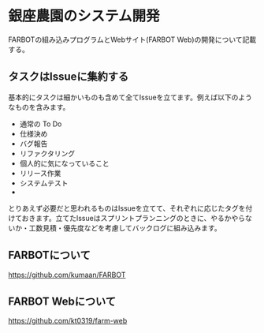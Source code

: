 # 銀座農園のシステム開発
 FARBOTの組み込みプログラムとWebサイト(FARBOT Web)の開発について記載する。

## タスクはIssueに集約する
基本的にタスクは細かいものも含めて全てIssueを立てます。例えば以下のようなものを含みます。

- 通常の To Do
- 仕様決め
- バグ報告
- リファクタリング
- 個人的に気になっていること
- リリース作業
- システムテスト
- 

とりあえず必要だと思われるものはIssueを立てて、それぞれに応じたタグを付けておきます。立てたIssueはスプリントプランニングのときに、やるかやらないか・工数見積・優先度などを考慮してバックログに組み込みます。


## FARBOTについて
https://github.com/kumaan/FARBOT

## FARBOT Webについて
https://github.com/kt0319/farm-web
